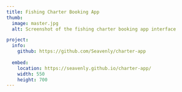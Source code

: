 ```yaml
---
title: Fishing Charter Booking App
thumb: 
  image: master.jpg
  alt: Screenshot of the fishing charter booking app interface

project:
  info:
    github: https://github.com/Seavenly/charter-app
    
  embed:
    location: https://seavenly.github.io/charter-app/
    width: 550
    height: 700
---
```

